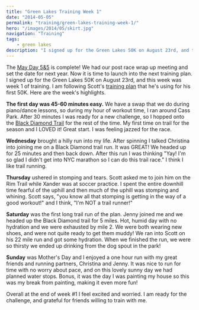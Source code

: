```yaml
---
title: "Green Lakes Training Week 1"
date: "2014-05-05"
permalink: "training/green-lakes-training-week-1/"
hero: "/images/2014/05/skirt.jpg"
navigation: "Training"
tags:
    - green lakes
description: "I signed up for the Green Lakes 50K on August 23rd, and this week was week 1 of training. I am following Scott's training plan that he's using for his first 50K."
---
```


The [May Day 5&5](http://www.mayday5k.org/ "May Day 5&5") is complete! We had our post race wrap up meeting and set the date for next year. Now it is time to launch into the next training plan. I signed up for the Green Lakes 50K on August 23rd, and this week was week 1 of training. I am following Scott's [training plan](https://scottpdawson.com/so-heres-the-plan-for-50k-training/) that he's using for his first 50K. Here are the week's highlights.

**The first day was 45-60 minutes easy.** We have a swap that we do during piano/dance lessons, so during my hour of workout time, I ran around Cass Park. After 30 minutes I was ready for a new challenge, so I hopped onto the [Black Diamond Trail](http://blackdiamondtrail.org/ "Black Diamond Trail") for the rest of the time. My first time on trail for the season and I LOVED it! Great start. I was feeling jazzed for the race.

**Wednesday** brought a hilly run into my life. After spinning I talked Christina into joining me on a Black Diamond trail run. It was GREAT! We headed up for 25 minutes and then back down. After this run I was thinking "Yay! I'm so glad I didn't get into NYC marathon so I can do this trail race." I think I like trail running.

**Thursday** ushered in stomping and tears. Scott asked me to join him on the Rim Trail while Xander was at soccer practice. I spent the entire downhill time fearful of the uphill and then much of the uphill was stomping and whining. Scott says, "you know all that stomping is getting in the way of a good workout!" and I think, "I'm NOT a trail runner!"

**Saturday** was the first long trail run of the plan. Jenny joined me and we headed up the Black Diamond trail for 5 miles. Hot, humid day with no hydration and we were exhausted by mile 2. We were both wearing new shoes, and were not quite ready to get them muddy! We ran into Scott on his 22 mile run and got some hydration. When we finished the run, we were so thirsty we ended up drinking from the dog spout in the park!

**Sunday** was Mother's Day and I enjoyed a one hour run with my great friends and running partners, Christina and Jenny. It was nice to run for time with no worry about pace, and on this lovely sunny day we had planned water stops. Bonus, it was the day I was painting my house so this was my break from painting, making it even more fun!

Overall at the end of week #1 I feel excited and worried. I am ready for the challenge, and grateful for friends willing to train with me.
